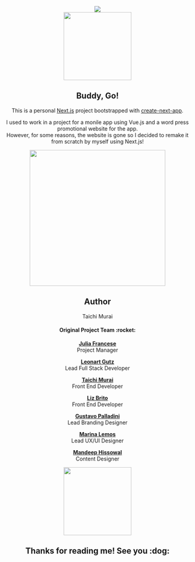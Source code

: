 <p align="center" >
  <a href="https://next-js-buddy-go.vercel.app/"><img src="https://user-images.githubusercontent.com/53918541/112741853-ebfdfc00-8f3d-11eb-8766-730086985748.png" /></a><br />
  
  <img src="https://user-images.githubusercontent.com/53918541/112910774-f688d480-90a8-11eb-9237-d9e0783880e9.png" width="180px;" />
</p>

<div align="center">
  <h2> Buddy, Go! </h2>
  <p>This is a personal <a href="https://nextjs.org/">Next.js</a> project bootstrapped with <a href="https://github.com/vercel/next.js/tree/canary/packages/create-next-app">create-next-app</a>.</p>
  <p>I used to work in a project for a monile app using Vue.js and a word press promotional website for the app. <br/>However, for some reasons, the website is gone so I decided to remake it from scratch by myself using Next.js!</p>

  <img src="https://user-images.githubusercontent.com/53918541/113094687-fcfd7600-91a6-11eb-9e18-41d280e223c7.png" width="360px;"/>




  <h2> Author </h2>
  Taichi Murai

  <h4> Original Project Team :rocket:</h4>
    <p>
  <a href="https://www.linkedin.com/in/julia-francese/"><strong>Julia Francese</strong></a> <br/> Project Manager
    </p> 
    <p>
      <a href="https://www.linkedin.com/in/leonartgutz/"><strong>Leonart Gutz</strong></a> <br/> Lead Full Stack Developer
    </p>
    <p>
      <a href="https://www.linkedin.com/in/taichimurai/"><strong>Taichi Murai</strong></a> <br/> Front End Developer
    </p>
    <p>
      <a href="https://www.linkedin.com/in/lizcostafernandes/"><strong>Liz Brito</strong></a> <br/> Front End Developer
    </p>
    <p>
      <a href="https://www.linkedin.com/in/gpalladini/"><strong>Gustavo Palladini</strong></a> <br/> Lead Branding Designer
    </p>
    <p>
      <a href="https://www.linkedin.com/in/marinalemos/"><strong>Marina Lemos</strong></a> <br/> Lead UX/UI Designer
    </p>
    <p>
      <a href="https://www.linkedin.com/in/mandykaur09/"><strong>Mandeep Hissowal</strong></a> <br/> Content Designer
    </p>
 

  <p align="center" ><a href="https://next-js-buddy-go.vercel.app/"><img src="https://user-images.githubusercontent.com/53918541/112741509-506b8c00-8f3b-11eb-9275-aeb416d6d2bb.gif" width="180px;" /></a></p>
  
  <h2>Thanks for reading me! See you :dog:</h2>
</div>
